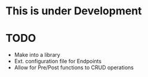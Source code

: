# This is under Development

# TODO
- Make into a library
- Ext. configuration file for Endpoints
- Allow for Pre/Post functions to CRUD operations

